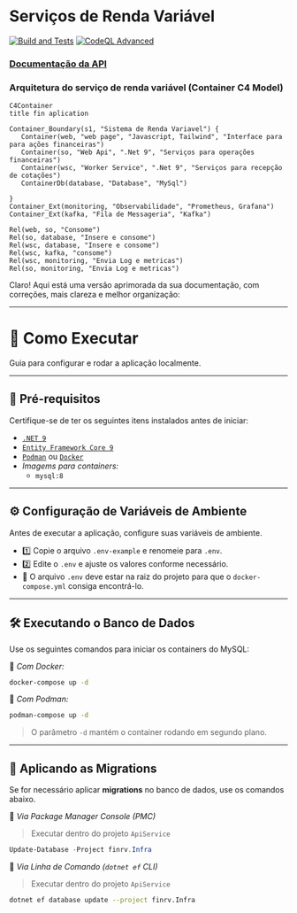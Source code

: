 # Serviços de Renda Variável
[![Build and Tests](https://github.com/davypaulino/finrv/actions/workflows/build-and-test.yml/badge.svg)](https://github.com/davypaulino/finrv/actions/workflows/build-and-test.yml)
[![CodeQL Advanced](https://github.com/davypaulino/finrv/actions/workflows/codeql.yml/badge.svg)](https://github.com/davypaulino/finrv/actions/workflows/codeql.yml)

### [Documentação da API](https://localhost:7578/api-reference)

### Arquitetura do serviço de renda variável (Container C4 Model)

```mermaid
C4Container
title fin aplication

Container_Boundary(s1, "Sistema de Renda Variavel") {
   Container(web, "web page", "Javascript, Tailwind", "Interface para para ações financeiras")
   Container(so, "Web Api", ".Net 9", "Serviços para operações financeiras")
   Container(wsc, "Worker Service", ".Net 9", "Serviços para recepção de cotações")
   ContainerDb(database, "Database", "MySql")

}
Container_Ext(monitoring, "Observabilidade", "Prometheus, Grafana")
Container_Ext(kafka, "Fila de Messageria", "Kafka")

Rel(web, so, "Consome")
Rel(so, database, "Insere e consome")
Rel(wsc, database, "Insere e consome")
Rel(wsc, kafka, "consome")
Rel(wsc, monitoring, "Envia Log e metricas")
Rel(so, monitoring, "Envia Log e metricas")
```



Claro! Aqui está uma versão aprimorada da sua documentação, com correções, mais clareza e melhor organização:

---

# 📌 Como Executar  
Guia para configurar e rodar a aplicação localmente.

___

## 🚀 **Pré-requisitos**
Certifique-se de ter os seguintes itens instalados antes de iniciar:  

- [`.NET 9`](https://dotnet.microsoft.com/)  
- [`Entity Framework Core 9`](https://learn.microsoft.com/en-us/ef/core/)  
- [`Podman`](https://podman.io/) ou [`Docker`](https://www.docker.com/)  
- *Imagems para containers:*
	- `mysql:8`  

___

## ⚙️ **Configuração de Variáveis de Ambiente**  
Antes de executar a aplicação, configure suas variáveis de ambiente.  

- 1️⃣ Copie o arquivo `.env-example` e renomeie para `.env`.  
- 2️⃣ Edite o `.env` e ajuste os valores conforme necessário.
- 🔹 O arquivo `.env` deve estar na raiz do projeto para que o `docker-compose.yml` consiga encontrá-lo.

___

## 🛠️ **Executando o Banco de Dados**  
Use os seguintes comandos para iniciar os containers do MySQL:

🔹 *Com Docker:* 
```bash
docker-compose up -d
```
🔹 *Com Podman:* 
```bash
podman-compose up -d
```
> O parâmetro `-d` mantém o container rodando em segundo plano.

___

## 📌 **Aplicando as Migrations**  
Se for necessário aplicar **migrations** no banco de dados, use os comandos abaixo.

🔹 *Via Package Manager Console (PMC)*  
> Executar dentro do projeto `ApiService`  
```powershell
Update-Database -Project finrv.Infra
```

🔹 *Via Linha de Comando (`dotnet ef` CLI)*  
> Executar dentro do projeto `ApiService`  
```bash
dotnet ef database update --project finrv.Infra
```
